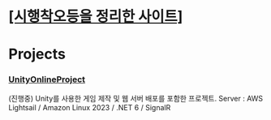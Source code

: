 # [[시행착오등을 정리한 사이트]](https://velog.io/@fgprjs)

# Projects

### [UnityOnlineProject](https://github.com/FGPRJS/UnitySignalRProject)

(진행중) Unity를 사용한 게임 제작 및 웹 서버 배포를 포함한 프로젝트.
Server : AWS Lightsail / Amazon Linux 2023 / .NET 6 / SignalR
